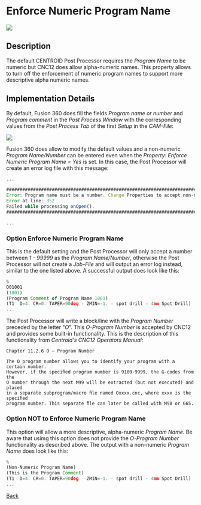 # Enforce Numeric Program Name

![](/images/pp011.PNG)

## Description
The default CENTROID Post Processor requires the *Program Name* to be numeric but CNC12 does allow alpha-numeric names. This property allows to turn off the enforcement of numeric program names to support more descriptive alpha numeric names.

## Implementation Details
By default, Fusion 360 does fill the fields *Program name or number* and *Program comment* in the *Post Process Window* with the corresponding values from the *Post Process Tab*  of the first *Setup* in the *CAM-File*:

![](/images/pp012.PNG)

Fusion 360 does allow to modify the default values and a non-numeric *Program Name/Number* can be entered even when the *Property: Enforce Numeric Program Name = Yes* is set. In this case, the Post Processor will create an error log file with this message:

```javascript
...

###############################################################################
Error: Program name must be a number. Change Properties to accept non-numeric Program Names
Error at line: 352
Failed while processing onOpen().
###############################################################################

...
```

### Option Enforce Numeric Program Name
This is the default setting and the Post Processor will only accept a number between *1 - 99999* as the *Program Name/Number*, otherwise the Post Processor will not create a *Job-File* and will output an error log instead, similar to the one listed above. A successful output does look like this:

```javascript
%
O01001
(1001)
(Program Comment of Program Name 1001)
(T1  D=4. CR=0. TAPER=90deg - ZMIN=-1. - spot drill - 4mm Spot Drill)
...

```

The Post Processor will write a block/line with the *Program Number* preceded by the letter "*O*". This *O-Program Number* is accepted by CNC12 and provides some built-in functionality. This is the description of this functionality from *Centroid's CNC12 Operators Manual*:

```
Chapter 11.2.6 O — Program Number

The O program number allows you to identify your program with a certain number. 
However, if the speciﬁed program number is 9100-9999, the G-codes from the 
O number through the next M99 will be extracted (but not executed) and placed 
in a separate subprogram/macro ﬁle named Oxxxx.cnc, where xxxx is the speciﬁed 
program number. This separate ﬁle can later be called with M98 or G65.

```

### Option NOT to Enforce Numeric Program Name
This option will allow a more descriptive, alpha-numeric *Program Name*. Be aware that usimg this option does not provide the *O-Program Number* functionality as described above. The output with a non-numeric *Program Name* does look like this:

```javascript
%
(Non-Numeric Program Name)
(This is the Program Comment)
(T1  D=4. CR=0. TAPER=90deg - ZMIN=-1. - spot drill - 4mm Spot Drill)
...

```


[Back](index.md)
